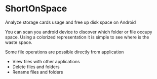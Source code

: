 ShortOnSpace
============

Analyze storage cards usage and free up disk space on Android

You can scan you android device to discover which folder or file occupy space.
Using a colorized representation it is simple to see where is the waste space.

Some file operations are possible directly from application

- View files with other applications
- Delete files and folders
- Rename files and folders